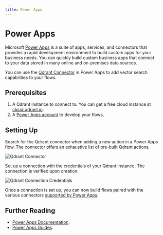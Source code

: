 ```yaml
---
title: Power Apps
---
```


# Power Apps

Microsoft [Power Apps](https://www.microsoft.com/en-us/power-platform/products/power-apps) is a suite of apps, services, and connectors that provides a rapid development environment to build custom apps for your business needs. You can quickly build custom business apps that connect to your data stored in many online and on-premises data sources.

You can use the [Qdrant Connector](https://learn.microsoft.com/en-us/connectors/qdrant/) in Power Apps to add vector search capabilities to your flows.

## Prerequisites

1. A Qdrant instance to connect to. You can get a free cloud instance at [cloud.qdrant.io](https://cloud.qdrant.io/).
2. A [Power Apps account](https://www.microsoft.com/en-in/power-platform/products/power-apps/) to develop your flows.

## Setting Up

Search for the Qdrant connector when adding a new action in a Power Apps flow. The connector offers an exhaustive list of pre-built Qdrant actions.

![Qdrant Connector](/documentation/platforms/powerapps/qdrant-operations.png)

Set up a connection with the credentials of your Qdrant instance. The connection is verified upon creation.

![Qdrant Connection Credentials](/documentation/platforms/powerapps/qdrant-connection.png)

Once a connection is set up, you can now build flows paired with the various connectors [supported by Power Apps](https://learn.microsoft.com/en-us/connectors/connector-reference/connector-reference-powerapps-connectors/).

## Further Reading

- [Power Apps Documentation](https://learn.microsoft.com/en-us/power-apps/).
- [Power Apps Guides](https://learn.microsoft.com/en-us/training/powerplatform/power-apps).
